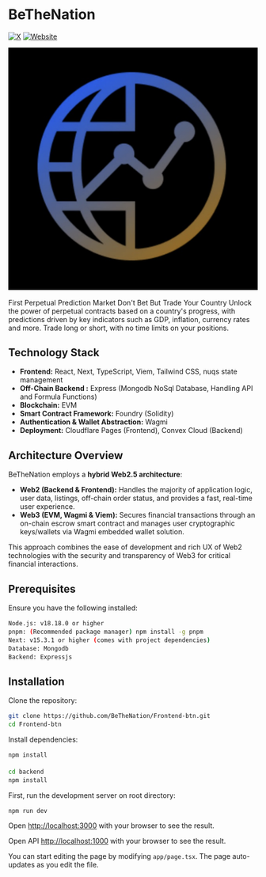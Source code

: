 # BeTheNation

[![X](https://img.shields.io/badge/Twitter-@bethenation-%231DA1F2?logo=x&style=flat)](https://x.com/bethenation_fun)
[![Website](https://img.shields.io/badge/Website-BeTheNation-%230077B5?logo=web&style=flat)](https://bethenation.netlify.app)
<div align="center">
  <img src="./public/btn.png" alt="BeTheNation Logo">
</div>

First Perpetual Prediction Market Don't Bet But Trade Your Country
Unlock the power of perpetual contracts based on a country's progress, with predictions driven by key indicators such as GDP, inflation, currency rates and more. Trade long or short, with no time limits on your positions.

## Technology Stack

- **Frontend:** React, Next, TypeScript, Viem, Tailwind CSS, nuqs state management
- **Off-Chain Backend :** Express (Mongodb NoSql Database, Handling API and Formula Functions)
- **Blockchain:** EVM
- **Smart Contract Framework:** Foundry (Solidity)
- **Authentication & Wallet Abstraction:** Wagmi
- **Deployment:** Cloudflare Pages (Frontend), Convex Cloud (Backend)

## Architecture Overview

BeTheNation employs a **hybrid Web2.5 architecture**:

- **Web2 (Backend & Frontend):** Handles the majority of application logic, user data, listings, off-chain order status, and provides a fast, real-time user experience.
- **Web3 (EVM, Wagmi & Viem):** Secures financial transactions through an on-chain escrow smart contract and manages user cryptographic keys/wallets via Wagmi embedded wallet solution.

This approach combines the ease of development and rich UX of Web2 technologies with the security and transparency of Web3 for critical financial interactions.

## Prerequisites
Ensure you have the following installed:
```bash
Node.js: v18.18.0 or higher
pnpm: (Recommended package manager) npm install -g pnpm
Next: v15.3.1 or higher (comes with project dependencies)
Database: Mongodb
Backend: Expressjs
```

## Installation
Clone the repository:
```bash
git clone https://github.com/BeTheNation/Frontend-btn.git
cd Frontend-btn
```

Install dependencies:
```bash
npm install

cd backend
npm install
```
First, run the development server on root directory:

```bash
npm run dev
```

Open [http://localhost:3000](http://localhost:3000) with your browser to see the result.

Open API [http://localhost:1000](http://localhost:1000) with your browser to see the result.

You can start editing the page by modifying `app/page.tsx`. The page auto-updates as you edit the file.
